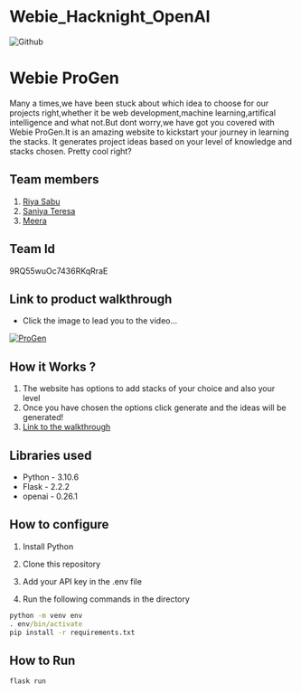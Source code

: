 
# Webie_Hacknight_OpenAI
![Github](https://user-images.githubusercontent.com/64391274/211215734-bbc57b92-9a71-496d-873e-3eedc7523916.png)


# Webie ProGen
Many a times,we have been stuck about which idea to choose for our projects right,whether it be web development,machine learning,artifical intelligence and what not.But dont worry,we have got you covered with Webie ProGen.It is an amazing website to kickstart your journey in learning the stacks. It generates project ideas based on your level of knowledge and stacks chosen. Pretty cool right? 
## Team members
1. [Riya Sabu](https://github.com/riya461)
2. [Saniya Teresa](https://github.com/iamsaniya)
3. [Meera](https://github.com/sea-salt-ed)
## Team Id
9RQ55wuOc7436RKqRraE
## Link to product walkthrough

- Click the image to lead you to the video...



[![ProGen](https://user-images.githubusercontent.com/90635335/212538735-4dee10b1-29e0-44e7-a23a-991890ff4b73.jpg)](https://www.loom.com/share/226b0e5cbdd24738b23059ec4ba2598a "ProGen")


## How it Works ?
1. The website has options to add stacks of your choice and also your level
2. Once you have chosen the options click generate and the ideas will be generated!
2. [Link to the walkthrough](
https://www.loom.com/share/226b0e5cbdd24738b23059ec4ba2598a)



## Libraries used
- Python - 3.10.6
- Flask - 2.2.2
- openai - 0.26.1
## How to configure
1. Install Python 
2. Clone this repository
3. Add your API key in the .env file

3.  Run the following commands in the directory
```cmd
python -m venv env 
. env/bin/activate
pip install -r requirements.txt

```
## How to Run

```cmd
flask run
```
<br>
